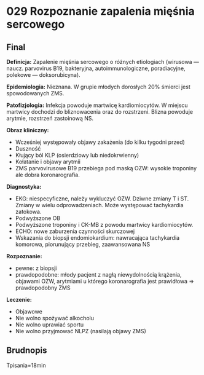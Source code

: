 # 029 Rozpoznanie zapalenia mięśnia sercowego

## Final

**Definicja:** Zapalenie mięśnia sercowego o różnych etiologiach (wirusowa — naucz. parvovirus B19, bakteryjna, autoimmunologiczne, poradiacyjne, polekowe — doksorubicyna).

**Epidemiologia:** Nieznana. W grupie młodych dorosłych 20% śmierci jest spowodowanych ZMS. 

**Patofizjologia:** Infekcja powoduje martwicę kardiomiocytów. W miejscu martwicy dochodzi do bliznowacenia oraz do rozstrzeni. Blizna powoduje arytmie, rozstrzeń zastoinową NS. 

**Obraz kliniczny:** 

- Wcześniej występowały objawy zakażenia (do kilku tygodni przed)
- Duszność
- Kłujący ból KLP (osierdziowy lub niedokrwienny)
- Kołatanie i objawy arytmii
- ZMS parvovirusowe B19 przebiega pod maską OZW: wysokie troponiny ale dobra koronarografia. 

**Diagnostyka:** 

- EKG: niespecyficzne, należy wykluczyć OZW. Dziwne zmiany T i ST. Zmiany w wielu odprowadzeniach. Może występować tachykardia zatokowa. 
- Podwyższone OB
- Podwyższone troponiny i CK-MB z powodu martwicy kardiomiocytów. 
- ECHO: nowe zaburzenia czynności skurczowej
- Wskazania do biopsji endomiokardium: nawracająca tachykardia komorowa, piorunujący przebieg, zaawansowana NS

**Rozpoznanie:**

- pewne: z biopsji
- prawdopodobne: młody pacjent z nagłą niewydolnością krążenia, objawami OZW, arytmiami u którego koronarografia jest prawidłowa => prawdopodobny ZMS

**Leczenie:** 

- Objawowe
- Nie wolno spożywać alkocholu
- Nie wolno uprawiać sportu
- Nie wolno przyjmować NLPZ (nasilają objawy ZMS)



## Brudnopis

Tpisania=18min
